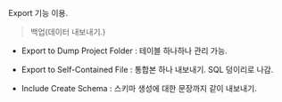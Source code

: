 Export 기능 이용.
> 백업(데이터 내보내기.)
* Export to Dump Project Folder
: 테이블 하나하나 관리 가능.

* Export to Self-Contained File 
: 통합본 하나 내보내기. 
SQL 덩이리로 나감.

* Include Create Schema
: 스키마 생성에 대한 문장까지 같이 내보내기.
